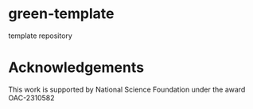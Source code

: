 # green-template
template repository

# Acknowledgements

This work is supported by National Science Foundation under the award OAC-2310582
